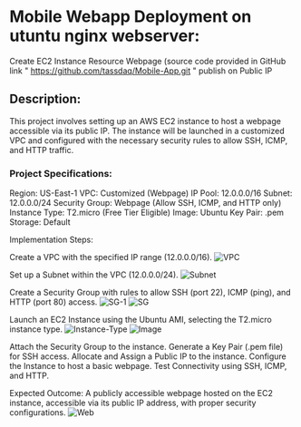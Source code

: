 # Mobile Webapp Deployment on utuntu nginx webserver:
Create EC2 Instance Resource Webpage (source code provided in GitHub link " https://github.com/tassdaq/Mobile-App.git " publish on Public IP

## Description:
This project involves setting up an AWS EC2 instance to host a webpage accessible via its public IP. 
The instance will be launched in a customized VPC and configured with the necessary security rules to allow SSH, ICMP, and HTTP traffic.


### Project Specifications:
Region: US-East-1
VPC: Customized (Webpage)
IP Pool: 12.0.0.0/16
Subnet: 12.0.0.0/24
Security Group: Webpage (Allow SSH, ICMP, and HTTP only)
Instance Type: T2.micro (Free Tier Eligible)
Image: Ubuntu
Key Pair: .pem
Storage: Default



Implementation Steps:

Create a VPC with the specified IP range (12.0.0.0/16).
![VPC](https://github.com/user-attachments/assets/0a9fe519-69af-40fd-9448-bf3efd53ec84)

Set up a Subnet within the VPC (12.0.0.0/24).
![Subnet](https://github.com/user-attachments/assets/d2e87ea8-1af0-4adb-bfc1-fffcc363e4c9)

Create a Security Group with rules to allow SSH (port 22), ICMP (ping), and HTTP (port 80) access.
![SG-1](https://github.com/user-attachments/assets/28c9e0ed-88ac-4126-8847-ac7e0f206b2d)
![SG](https://github.com/user-attachments/assets/16afebe0-1c73-4086-a1bc-9cf31d58d1c1)

Launch an EC2 Instance using the Ubuntu AMI, selecting the T2.micro instance type.
![Instance-Type](https://github.com/user-attachments/assets/c87d8e1e-a2e9-4188-891c-17890db8ed7e)
![Image](https://github.com/user-attachments/assets/29c42a6d-7c83-4b27-8de8-f1a74b20e8c2)

Attach the Security Group to the instance.
Generate a Key Pair (.pem file) for SSH access.
Allocate and Assign a Public IP to the instance.
Configure the Instance to host a basic webpage.
Test Connectivity using SSH, ICMP, and HTTP.



Expected Outcome:
A publicly accessible webpage hosted on the EC2 instance, accessible via its public IP address, with proper security configurations.
![Web](https://github.com/user-attachments/assets/c5f95c74-e24d-4af9-b51d-373b4e06d5ca)
	

 

